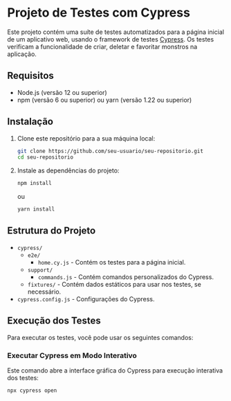 # Projeto de Testes com Cypress

Este projeto contém uma suíte de testes automatizados para a página inicial de um aplicativo web, usando o framework de testes [Cypress](https://www.cypress.io/). Os testes verificam a funcionalidade de criar, deletar e favoritar monstros na aplicação.

## Requisitos

- Node.js (versão 12 ou superior)
- npm (versão 6 ou superior) ou yarn (versão 1.22 ou superior)

## Instalação

1. Clone este repositório para a sua máquina local:

    ```sh
    git clone https://github.com/seu-usuario/seu-repositorio.git
    cd seu-repositorio
    ```

2. Instale as dependências do projeto:

    ```sh
    npm install
    ```

    ou

    ```sh
    yarn install
    ```

## Estrutura do Projeto

- `cypress/`
  - `e2e/`
    - `home.cy.js` - Contém os testes para a página inicial.
  - `support/`
    - `commands.js` - Contém comandos personalizados do Cypress.
  - `fixtures/` - Contém dados estáticos para usar nos testes, se necessário.
- `cypress.config.js` - Configurações do Cypress.

## Execução dos Testes

Para executar os testes, você pode usar os seguintes comandos:

### Executar Cypress em Modo Interativo

Este comando abre a interface gráfica do Cypress para execução interativa dos testes:

```sh
npx cypress open
